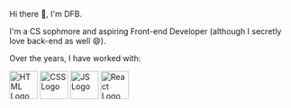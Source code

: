 Hi there 👋, I'm DFB.

I'm a CS sophmore and aspiring Front-end Developer (although I secretly love back-end as well 😄).

Over the years, I have worked with:

<img src="https://github.com/DFBDev/DFBDev/assets/104178225/2b288a8a-edc9-4360-9b72-d20e879c756b" alt="HTML Logo" width="50" height="50"> <img src="https://github.com/DFBDev/DFBDev/assets/104178225/20e7ad0e-4283-4168-afee-f866ec5f9f1e" alt="CSS Logo" width="50" height="50"> <img src="https://github.com/DFBDev/DFBDev/assets/104178225/dac65b5c-79fa-427e-9c80-6449cf5f1f9c" alt="JS Logo" width="50" height="50"> <img src="https://github.com/DFBDev/DFBDev/assets/104178225/549fd291-f2fb-47e1-9595-76c698742aa8" alt="React Logo" width="50" height="50">
